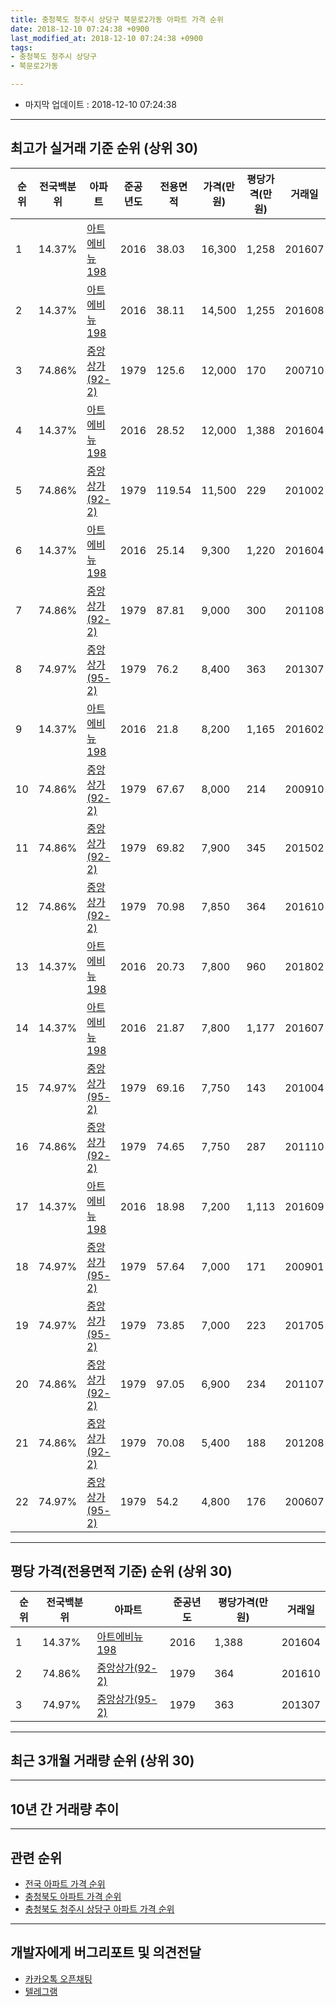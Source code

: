 ```yaml
---
title: 충청북도 청주시 상당구 북문로2가동 아파트 가격 순위
date: 2018-12-10 07:24:38 +0900
last_modified_at: 2018-12-10 07:24:38 +0900
tags:
- 충청북도 청주시 상당구
- 북문로2가동

---
```


* 마지막 업데이트 : 2018-12-10 07:24:38

---

## 최고가 실거래 기준 순위 (상위 30)


|순위|전국백분위|아파트|준공년도|전용면적|가격(만원)|평당가격(만원)|거래일|
|---|---|---|---|---|---|---|---|
|1|14.37%|[아트에비뉴198](https://search.naver.com/search.naver?query=%EC%B6%A9%EC%B2%AD%EB%B6%81%EB%8F%84+%EC%B2%AD%EC%A3%BC%EC%8B%9C+%EC%83%81%EB%8B%B9%EA%B5%AC+%EB%B6%81%EB%AC%B8%EB%A1%9C2%EA%B0%80%EB%8F%99+%EC%95%84%ED%8A%B8%EC%97%90%EB%B9%84%EB%89%B4198)|2016|38.03|16,300|1,258|201607|
|2|14.37%|[아트에비뉴198](https://search.naver.com/search.naver?query=%EC%B6%A9%EC%B2%AD%EB%B6%81%EB%8F%84+%EC%B2%AD%EC%A3%BC%EC%8B%9C+%EC%83%81%EB%8B%B9%EA%B5%AC+%EB%B6%81%EB%AC%B8%EB%A1%9C2%EA%B0%80%EB%8F%99+%EC%95%84%ED%8A%B8%EC%97%90%EB%B9%84%EB%89%B4198)|2016|38.11|14,500|1,255|201608|
|3|74.86%|[중앙상가(92-2)](https://search.naver.com/search.naver?query=%EC%B6%A9%EC%B2%AD%EB%B6%81%EB%8F%84+%EC%B2%AD%EC%A3%BC%EC%8B%9C+%EC%83%81%EB%8B%B9%EA%B5%AC+%EB%B6%81%EB%AC%B8%EB%A1%9C2%EA%B0%80%EB%8F%99+%EC%A4%91%EC%95%99%EC%83%81%EA%B0%80%2892-2%29)|1979|125.6|12,000|170|200710|
|4|14.37%|[아트에비뉴198](https://search.naver.com/search.naver?query=%EC%B6%A9%EC%B2%AD%EB%B6%81%EB%8F%84+%EC%B2%AD%EC%A3%BC%EC%8B%9C+%EC%83%81%EB%8B%B9%EA%B5%AC+%EB%B6%81%EB%AC%B8%EB%A1%9C2%EA%B0%80%EB%8F%99+%EC%95%84%ED%8A%B8%EC%97%90%EB%B9%84%EB%89%B4198)|2016|28.52|12,000|1,388|201604|
|5|74.86%|[중앙상가(92-2)](https://search.naver.com/search.naver?query=%EC%B6%A9%EC%B2%AD%EB%B6%81%EB%8F%84+%EC%B2%AD%EC%A3%BC%EC%8B%9C+%EC%83%81%EB%8B%B9%EA%B5%AC+%EB%B6%81%EB%AC%B8%EB%A1%9C2%EA%B0%80%EB%8F%99+%EC%A4%91%EC%95%99%EC%83%81%EA%B0%80%2892-2%29)|1979|119.54|11,500|229|201002|
|6|14.37%|[아트에비뉴198](https://search.naver.com/search.naver?query=%EC%B6%A9%EC%B2%AD%EB%B6%81%EB%8F%84+%EC%B2%AD%EC%A3%BC%EC%8B%9C+%EC%83%81%EB%8B%B9%EA%B5%AC+%EB%B6%81%EB%AC%B8%EB%A1%9C2%EA%B0%80%EB%8F%99+%EC%95%84%ED%8A%B8%EC%97%90%EB%B9%84%EB%89%B4198)|2016|25.14|9,300|1,220|201604|
|7|74.86%|[중앙상가(92-2)](https://search.naver.com/search.naver?query=%EC%B6%A9%EC%B2%AD%EB%B6%81%EB%8F%84+%EC%B2%AD%EC%A3%BC%EC%8B%9C+%EC%83%81%EB%8B%B9%EA%B5%AC+%EB%B6%81%EB%AC%B8%EB%A1%9C2%EA%B0%80%EB%8F%99+%EC%A4%91%EC%95%99%EC%83%81%EA%B0%80%2892-2%29)|1979|87.81|9,000|300|201108|
|8|74.97%|[중앙상가(95-2)](https://search.naver.com/search.naver?query=%EC%B6%A9%EC%B2%AD%EB%B6%81%EB%8F%84+%EC%B2%AD%EC%A3%BC%EC%8B%9C+%EC%83%81%EB%8B%B9%EA%B5%AC+%EB%B6%81%EB%AC%B8%EB%A1%9C2%EA%B0%80%EB%8F%99+%EC%A4%91%EC%95%99%EC%83%81%EA%B0%80%2895-2%29)|1979|76.2|8,400|363|201307|
|9|14.37%|[아트에비뉴198](https://search.naver.com/search.naver?query=%EC%B6%A9%EC%B2%AD%EB%B6%81%EB%8F%84+%EC%B2%AD%EC%A3%BC%EC%8B%9C+%EC%83%81%EB%8B%B9%EA%B5%AC+%EB%B6%81%EB%AC%B8%EB%A1%9C2%EA%B0%80%EB%8F%99+%EC%95%84%ED%8A%B8%EC%97%90%EB%B9%84%EB%89%B4198)|2016|21.8|8,200|1,165|201602|
|10|74.86%|[중앙상가(92-2)](https://search.naver.com/search.naver?query=%EC%B6%A9%EC%B2%AD%EB%B6%81%EB%8F%84+%EC%B2%AD%EC%A3%BC%EC%8B%9C+%EC%83%81%EB%8B%B9%EA%B5%AC+%EB%B6%81%EB%AC%B8%EB%A1%9C2%EA%B0%80%EB%8F%99+%EC%A4%91%EC%95%99%EC%83%81%EA%B0%80%2892-2%29)|1979|67.67|8,000|214|200910|
|11|74.86%|[중앙상가(92-2)](https://search.naver.com/search.naver?query=%EC%B6%A9%EC%B2%AD%EB%B6%81%EB%8F%84+%EC%B2%AD%EC%A3%BC%EC%8B%9C+%EC%83%81%EB%8B%B9%EA%B5%AC+%EB%B6%81%EB%AC%B8%EB%A1%9C2%EA%B0%80%EB%8F%99+%EC%A4%91%EC%95%99%EC%83%81%EA%B0%80%2892-2%29)|1979|69.82|7,900|345|201502|
|12|74.86%|[중앙상가(92-2)](https://search.naver.com/search.naver?query=%EC%B6%A9%EC%B2%AD%EB%B6%81%EB%8F%84+%EC%B2%AD%EC%A3%BC%EC%8B%9C+%EC%83%81%EB%8B%B9%EA%B5%AC+%EB%B6%81%EB%AC%B8%EB%A1%9C2%EA%B0%80%EB%8F%99+%EC%A4%91%EC%95%99%EC%83%81%EA%B0%80%2892-2%29)|1979|70.98|7,850|364|201610|
|13|14.37%|[아트에비뉴198](https://search.naver.com/search.naver?query=%EC%B6%A9%EC%B2%AD%EB%B6%81%EB%8F%84+%EC%B2%AD%EC%A3%BC%EC%8B%9C+%EC%83%81%EB%8B%B9%EA%B5%AC+%EB%B6%81%EB%AC%B8%EB%A1%9C2%EA%B0%80%EB%8F%99+%EC%95%84%ED%8A%B8%EC%97%90%EB%B9%84%EB%89%B4198)|2016|20.73|7,800|960|201802|
|14|14.37%|[아트에비뉴198](https://search.naver.com/search.naver?query=%EC%B6%A9%EC%B2%AD%EB%B6%81%EB%8F%84+%EC%B2%AD%EC%A3%BC%EC%8B%9C+%EC%83%81%EB%8B%B9%EA%B5%AC+%EB%B6%81%EB%AC%B8%EB%A1%9C2%EA%B0%80%EB%8F%99+%EC%95%84%ED%8A%B8%EC%97%90%EB%B9%84%EB%89%B4198)|2016|21.87|7,800|1,177|201607|
|15|74.97%|[중앙상가(95-2)](https://search.naver.com/search.naver?query=%EC%B6%A9%EC%B2%AD%EB%B6%81%EB%8F%84+%EC%B2%AD%EC%A3%BC%EC%8B%9C+%EC%83%81%EB%8B%B9%EA%B5%AC+%EB%B6%81%EB%AC%B8%EB%A1%9C2%EA%B0%80%EB%8F%99+%EC%A4%91%EC%95%99%EC%83%81%EA%B0%80%2895-2%29)|1979|69.16|7,750|143|201004|
|16|74.86%|[중앙상가(92-2)](https://search.naver.com/search.naver?query=%EC%B6%A9%EC%B2%AD%EB%B6%81%EB%8F%84+%EC%B2%AD%EC%A3%BC%EC%8B%9C+%EC%83%81%EB%8B%B9%EA%B5%AC+%EB%B6%81%EB%AC%B8%EB%A1%9C2%EA%B0%80%EB%8F%99+%EC%A4%91%EC%95%99%EC%83%81%EA%B0%80%2892-2%29)|1979|74.65|7,750|287|201110|
|17|14.37%|[아트에비뉴198](https://search.naver.com/search.naver?query=%EC%B6%A9%EC%B2%AD%EB%B6%81%EB%8F%84+%EC%B2%AD%EC%A3%BC%EC%8B%9C+%EC%83%81%EB%8B%B9%EA%B5%AC+%EB%B6%81%EB%AC%B8%EB%A1%9C2%EA%B0%80%EB%8F%99+%EC%95%84%ED%8A%B8%EC%97%90%EB%B9%84%EB%89%B4198)|2016|18.98|7,200|1,113|201609|
|18|74.97%|[중앙상가(95-2)](https://search.naver.com/search.naver?query=%EC%B6%A9%EC%B2%AD%EB%B6%81%EB%8F%84+%EC%B2%AD%EC%A3%BC%EC%8B%9C+%EC%83%81%EB%8B%B9%EA%B5%AC+%EB%B6%81%EB%AC%B8%EB%A1%9C2%EA%B0%80%EB%8F%99+%EC%A4%91%EC%95%99%EC%83%81%EA%B0%80%2895-2%29)|1979|57.64|7,000|171|200901|
|19|74.97%|[중앙상가(95-2)](https://search.naver.com/search.naver?query=%EC%B6%A9%EC%B2%AD%EB%B6%81%EB%8F%84+%EC%B2%AD%EC%A3%BC%EC%8B%9C+%EC%83%81%EB%8B%B9%EA%B5%AC+%EB%B6%81%EB%AC%B8%EB%A1%9C2%EA%B0%80%EB%8F%99+%EC%A4%91%EC%95%99%EC%83%81%EA%B0%80%2895-2%29)|1979|73.85|7,000|223|201705|
|20|74.86%|[중앙상가(92-2)](https://search.naver.com/search.naver?query=%EC%B6%A9%EC%B2%AD%EB%B6%81%EB%8F%84+%EC%B2%AD%EC%A3%BC%EC%8B%9C+%EC%83%81%EB%8B%B9%EA%B5%AC+%EB%B6%81%EB%AC%B8%EB%A1%9C2%EA%B0%80%EB%8F%99+%EC%A4%91%EC%95%99%EC%83%81%EA%B0%80%2892-2%29)|1979|97.05|6,900|234|201107|
|21|74.86%|[중앙상가(92-2)](https://search.naver.com/search.naver?query=%EC%B6%A9%EC%B2%AD%EB%B6%81%EB%8F%84+%EC%B2%AD%EC%A3%BC%EC%8B%9C+%EC%83%81%EB%8B%B9%EA%B5%AC+%EB%B6%81%EB%AC%B8%EB%A1%9C2%EA%B0%80%EB%8F%99+%EC%A4%91%EC%95%99%EC%83%81%EA%B0%80%2892-2%29)|1979|70.08|5,400|188|201208|
|22|74.97%|[중앙상가(95-2)](https://search.naver.com/search.naver?query=%EC%B6%A9%EC%B2%AD%EB%B6%81%EB%8F%84+%EC%B2%AD%EC%A3%BC%EC%8B%9C+%EC%83%81%EB%8B%B9%EA%B5%AC+%EB%B6%81%EB%AC%B8%EB%A1%9C2%EA%B0%80%EB%8F%99+%EC%A4%91%EC%95%99%EC%83%81%EA%B0%80%2895-2%29)|1979|54.2|4,800|176|200607|


---

## 평당 가격(전용면적 기준) 순위 (상위 30)


|순위|전국백분위|아파트|준공년도|평당가격(만원)|거래일|
|---|---|---|---|---|---|
|1|14.37%|[아트에비뉴198](https://search.naver.com/search.naver?query=%EC%B6%A9%EC%B2%AD%EB%B6%81%EB%8F%84+%EC%B2%AD%EC%A3%BC%EC%8B%9C+%EC%83%81%EB%8B%B9%EA%B5%AC+%EB%B6%81%EB%AC%B8%EB%A1%9C2%EA%B0%80%EB%8F%99+%EC%95%84%ED%8A%B8%EC%97%90%EB%B9%84%EB%89%B4198)|2016|1,388|201604|
|2|74.86%|[중앙상가(92-2)](https://search.naver.com/search.naver?query=%EC%B6%A9%EC%B2%AD%EB%B6%81%EB%8F%84+%EC%B2%AD%EC%A3%BC%EC%8B%9C+%EC%83%81%EB%8B%B9%EA%B5%AC+%EB%B6%81%EB%AC%B8%EB%A1%9C2%EA%B0%80%EB%8F%99+%EC%A4%91%EC%95%99%EC%83%81%EA%B0%80%2892-2%29)|1979|364|201610|
|3|74.97%|[중앙상가(95-2)](https://search.naver.com/search.naver?query=%EC%B6%A9%EC%B2%AD%EB%B6%81%EB%8F%84+%EC%B2%AD%EC%A3%BC%EC%8B%9C+%EC%83%81%EB%8B%B9%EA%B5%AC+%EB%B6%81%EB%AC%B8%EB%A1%9C2%EA%B0%80%EB%8F%99+%EC%A4%91%EC%95%99%EC%83%81%EA%B0%80%2895-2%29)|1979|363|201307|


---

## 최근 3개월 거래량 순위 (상위 30)


<div style="width:100%;">
    <canvas id="deal_count_ranking" height="250"></canvas>
</div>


<script>
new Chart(document.getElementById("deal_count_ranking"), {
    type: 'horizontalBar',
    data: {
        labels: ['중앙상가(95-2)'],
        datasets: [{
            label: '실거래 수',
            data: [1],
            borderColor: "rgba(255, 0, 128, 1)",
            backgroundColor: "rgba(255, 0, 128, 0.5)",
            fill: false,
        }]
    },
    options: {
        responsive: true,
        title: {
            display: true,
            text: '최근 3개월 거래량 순위'
        },
        tooltips: {
            mode: 'index',
            intersect: false,
            callbacks: {
                title: function(tooltipItems, data) {
                    return "실거래 수:";
                },
                label: function(tooltipItem, data) {
                    return data.labels[tooltipItem.index] + ": " + tooltipItem.xLabel;
                }
            }
        },
        hover: {
            mode: 'nearest',
            intersect: true
        },
        scales: {
            xAxes: [{
                display: true,
                scaleLabel: {
                    display: true,
                    labelString: '실거래 수'
                },
                ticks: {
                    suggestedMin: 0,
                }
            }],
            yAxes: [{
                display: true,
                ticks: {
                    autoSkip: false,
                    callback: function(value, index, values) {
                        if (value.length > 15)
                            return value.substr(0, 13) + "...";
                        else
                            return value;
                    }
                },
                scaleLabel: {
                    display: false,
                }
            }]
        }
    }
});

</script>


---

## 10년 간 거래량 추이


<div style="width:100%;">
    <canvas id="deal_progress" height="250"></canvas>
</div>

<script>
new Chart(document.getElementById("deal_progress"), {
    type: 'line',
    data: {
        labels: ['200812','200901','200902','200903','200904','200905','200906','200907','200908','200909','200910','200911','200912','201001','201002','201003','201004','201005','201006','201007','201008','201009','201010','201011','201012','201101','201102','201103','201104','201105','201106','201107','201108','201109','201110','201111','201112','201201','201202','201203','201204','201205','201206','201207','201208','201209','201210','201211','201212','201301','201302','201303','201304','201305','201306','201307','201308','201309','201310','201311','201312','201401','201402','201403','201404','201405','201406','201407','201408','201409','201410','201411','201412','201501','201502','201503','201504','201505','201506','201507','201508','201509','201510','201511','201512','201601','201602','201603','201604','201605','201606','201607','201608','201609','201610','201611','201612','201701','201702','201703','201704','201705','201706','201707','201708','201709','201710','201711','201712','201801','201802','201803','201804','201805','201806','201807','201808','201809','201810','201811','201812'],
        datasets: [{
            label: '실거래 수',
            pointRadius: 1,
            data: [0, 1, 0, 0, 0, 0, 0, 0, 0, 0, 1, 0, 0, 0, 1, 0, 1, 0, 0, 0, 0, 0, 0, 0, 0, 0, 0, 1, 0, 0, 1, 1, 1, 0, 1, 0, 1, 0, 1, 0, 0, 0, 0, 0, 1, 0, 0, 0, 1, 0, 0, 0, 1, 0, 2, 1, 1, 1, 0, 0, 0, 0, 1, 0, 0, 0, 0, 0, 0, 0, 0, 0, 0, 0, 1, 0, 0, 0, 0, 0, 0, 0, 0, 1, 0, 0, 1, 3, 6, 4, 6, 8, 6, 9, 2, 2, 0, 0, 1, 1, 1, 1, 0, 0, 0, 1, 0, 0, 0, 0, 2, 0, 1, 1, 0, 2, 0, 0, 0, 1, 0],
            borderColor: "rgba(255, 201, 14, 1)",
            backgroundColor: "rgba(255, 201, 14, 0.5)",
            fill: true,
        }]
    },
    options: {
        responsive: true,
        title: {
            display: true,
            text: '10년간 거래량 추이'
        },
        tooltips: {
            mode: 'index',
            intersect: false,
        },
        hover: {
            mode: 'nearest',
            intersect: true
        },
        scales: {
            xAxes: [{
                display: true,
                scaleLabel: {
                    display: true,
                    labelString: '년/월'
                }
            }],
            yAxes: [{
                display: true,
                ticks: {
                    suggestedMin: 0,
                },
                scaleLabel: {
                    display: true,
                    labelString: '실거래 수'
                }
            }]
        }
    }
});

</script>


---

## 관련 순위

- [전국 아파트 가격 순위](https://inasie.github.io/apt-ranking/전국)
- [충청북도 아파트 가격 순위](https://inasie.github.io/apt-ranking/충청북도)
- [충청북도 청주시 상당구 아파트 가격 순위](https://inasie.github.io/apt-ranking/충청북도-청주시-상당구)


---

## 개발자에게 버그리포트 및 의견전달

- [카카오톡 오픈채팅](https://open.kakao.com/o/gLJUAP4)
- [텔레그램](https://t.me/inasie)

